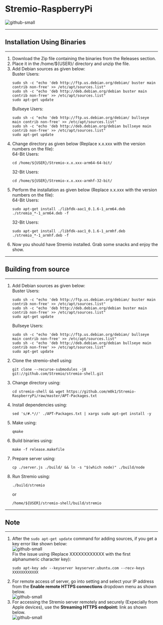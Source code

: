# Stremio-RaspberryPi
![github-small](https://github.com/m0k1/Stremio-RaspberryPi/blob/master/images/Banner.jpg)  





**********        
## Installation Using Binaries           
**********      
1.  Download the Zip file containing the binaries from the Releases section.      
2.  Place it in the /home/${USER}/ directory and unzip the file.    
3.  Add Debian sources as given below:    
    Buster Users:   
    ```      
    sudo sh -c "echo 'deb http://ftp.us.debian.org/debian/ buster main contrib non-free' >> /etc/apt/sources.list"   
    sudo sh -c "echo 'deb http://deb.debian.org/debian buster main contrib non-free' >> /etc/apt/sources.list"     
    sudo apt-get update     
    ```      
    Bullseye Users:   
    ```      
    sudo sh -c "echo 'deb http://ftp.us.debian.org/debian/ bullseye main contrib non-free' >> /etc/apt/sources.list"    
    sudo sh -c "echo 'deb http://deb.debian.org/debian bullseye main contrib non-free' >> /etc/apt/sources.list"    
    sudo apt-get update     
    ```     
4.  Change directory as given below (Replace x.x.xxx with the version numbers on the file):    
    64-Bit Users:    
    ```    
    cd /home/${USER}/Stremio-x.x.xxx-arm64-64-bit/   
    ```   
    32-Bit Users:    
    ```    
    cd /home/${USER}/Stremio-x.x.xxx-armhf-32-bit/  
    ```
5.  Perform the installation as given below (Replace x.x.xxx with the version numbers on the file):    
    64-Bit Users:    
    ```    
    sudo apt-get install ./libfdk-aac1_0.1.6-1_arm64.deb ./stremio_*-1_arm64.deb -f   
    ```   
    32-Bit Users:    
    ```    
    sudo apt-get install ./libfdk-aac1_0.1.6-1_armhf.deb ./stremio_*-1_armhf.deb -f   
    ```   
6.  Now you should have Stremio installed. Grab some snacks and enjoy the show.       



**********    
##  Building from source      
**********      
1.  Add Debian sources as given below:    
    Buster Users:   
    ```      
    sudo sh -c "echo 'deb http://ftp.us.debian.org/debian/ buster main contrib non-free' >> /etc/apt/sources.list"   
    sudo sh -c "echo 'deb http://deb.debian.org/debian buster main contrib non-free' >> /etc/apt/sources.list"     
    sudo apt-get update     
    ```      
    Bullseye Users:   
    ```      
    sudo sh -c "echo 'deb http://ftp.us.debian.org/debian/ bullseye main contrib non-free' >> /etc/apt/sources.list"    
    sudo sh -c "echo 'deb http://deb.debian.org/debian bullseye main contrib non-free' >> /etc/apt/sources.list"    
    sudo apt-get update     
    ```   
2.  Clone the stremio-shell using:   
    ```   
    git clone --recurse-submodules -j8 git://github.com/Stremio/stremio-shell.git      
    ```   
3.  Change directory using:    
    ```   
    cd stremio-shell && wget https://github.com/m0k1/Stremio-RaspberryPi/raw/master/APT-Packages.txt
    ```
4.  Install dependencies using:     
    ```    
    sed 's/#.*//' ./APT-Packages.txt | xargs sudo apt-get install -y    
    ```     
5.  Make using:   
    ```   
    qmake    
    ```    
6.  Build binaries using:   
    ```    
    make -f release.makefile    
    ```    
7.  Prepare server using:    
    ```    
    cp ./server.js ./build/ && ln -s "$(which node)" ./build/node     
    ```   
8.  Run Stremio using:   
    ```   
    ./build/stremio    
    ```    
    or   
    ```    
    /home/${USER}/stremio-shell/build/stremio   
    ```     



**********     
## Note     
**********        
1.  After the ```sudo apt-get update``` command for adding sources, if you get a key error like shown below:   
    ![github-small](https://github.com/m0k1/Stremio-RaspberryPi/blob/images/Key_Error.png)       
    Fix the issue using (Replace XXXXXXXXXXXX with the first alphanumeric character key):    
    ```    
    sudo apt-key adv --keyserver keyserver.ubuntu.com --recv-keys XXXXXXXXXXXX     
    ```      
2.  For remote access of server, go into setting and select your IP address from the **Enable remote HTTPS connections** dropdown menu as shown below.    
    ![github-small](https://github.com/m0k1/Stremio-RaspberryPi/blob/images/Remote-connection.png)      
3.  For accessing the Stremio server remotely and securely (Expecially from Apple devices), use the **Streaming HTTPS endpoint:** link as shown below.   
    ![github-small](https://github.com/m0k1/Stremio-RaspberryPi/blob/images/Streaming-Server-Link.png)  
